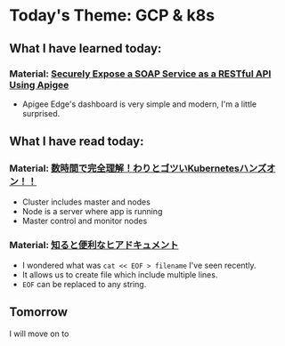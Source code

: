 # Today's Theme: GCP & k8s

## What I have learned today:

### Material: [Securely Expose a SOAP Service as a RESTful API Using Apigee](https://google.qwiklabs.com/focuses/4163?parent=catalog)
- Apigee Edge's dashboard is very simple and modern, I'm a little surprised.
    
## What I have read today:
### Material: [数時間で完全理解！わりとゴツいKubernetesハンズオン！！](https://qiita.com/Kta-M/items/ce475c0063d3d3f36d5d#kubernetes%E7%94%A8%E8%AA%9E%E3%81%AB%E5%A4%89%E6%8F%9B%E3%81%97%E3%81%A6%E3%81%BF%E3%82%88%E3%81%86)
- Cluster includes master and nodes
- Node is a server where app is running
- Master control and monitor nodes

### Material: [知ると便利なヒアドキュメント](https://qiita.com/kite_999/items/e77fb521fc39454244e7)
- I wondered what was `cat << EOF > filename` I've seen recently. 
- It allows us to create file which include multiple lines.
- `EOF` can be replaced to any string.

## Tomorrow
I will move on to []()
